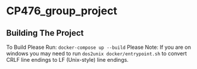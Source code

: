 # CP476_group_project
## Building The Project
To Build Please Run: ```docker-compose up --build```
Please Note: If you are on windows you may need to run ```dos2unix docker/entrypoint.sh``` to convert CRLF line endings to LF (Unix-style) line endings.
